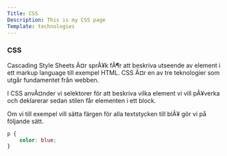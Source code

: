 ```yaml
---
Title: CSS
Description: This is my CSS page
Template: technologies
---
```


### CSS
<div class="box" id="css">


Cascading Style Sheets Ã¤r sprÃ¥k fÃ¶r att beskriva utseende av element i ett markup language till exempel HTML. CSS Ã¤r en av tre teknologier som utgår fundamentet från webben.

I CSS anvÃ¤nder vi selektorer för att beskriva vilka element vi vill pÃ¥verka och deklarerar sedan stilen får elementen i ett block.

Om vi till exempel vill sätta färgen för alla textstycken till blÃ¥ gör vi på följande sätt.

```css
p {
    color: blue;
}
```

</div>